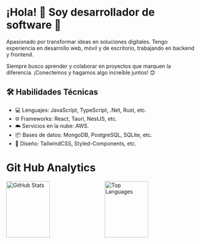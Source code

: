 # ¡Hola! 👋 Soy desarrollador de software 🚀

Apasionado por transformar ideas en soluciones digitales. Tengo experiencia en desarrollo web, móvil y de escritorio, trabajando en backend y frontend.

Siempre busco aprender y colaborar en proyectos que marquen la diferencia. ¡Conectemos y hagamos algo increíble juntos! 😊

## 🛠 Habilidades Técnicas

- 💻 Lenguajes: JavaScript, TypeScript, .Net, Rust, etc.
- 🌐 Frameworks: React, Tauri, NestJS, etc.
- ☁️ Servicios en la nube: AWS.
- 📦 Bases de datos: MongoDB, PostgreSQL, SQLite, etc.
- 🎨 Diseño: TailwindCSS, Styled-Components, etc.

# Git Hub Analytics

<div style="display: flex; justify-content: space-between; width: 100%;">
  <img src="https://github-readme-stats.vercel.app/api?username=Andry510&show_icons=true&theme=radical" alt="GitHub Stats" style="width: 48%;  height: 150px;"/>
  <img src="https://github-readme-stats.vercel.app/api/top-langs/?username=Andry510&layout=compact&theme=radical" alt="Top Languages" style="width: 48%; height: 150px;"/>
</div>
